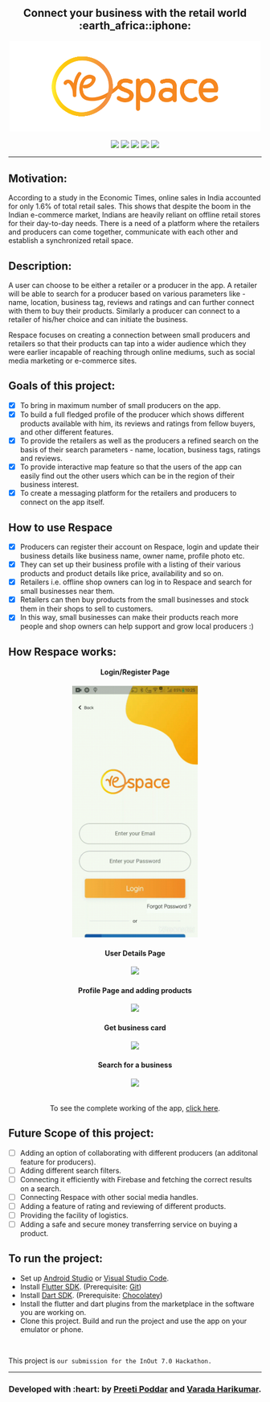 <h2 align="center">
  Connect your business with the retail world :earth_africa::iphone:
</h2>

<div align="center">
  
  <img src="./respace logo transparent.png" width=500px/>
  <br>
  
   [![](https://img.shields.io/badge/Made_with-Flutter-lightblue?style=for-the-badge&logo=flutter)](https://flutter.dev/?gclid=CjwKCAiAirb_BRBNEiwALHlnDzvXBilihPJC73-dEkzYsfYd_uMuikLSd9FySpMVc-p_DxmNdSYHhxoCD6cQAvD_BwE&gclsrc=aw.ds)
  [![](https://img.shields.io/badge/coded%20in-Dart-blue?style=for-the-badge&logo=dart)](https://dart.dev/)
  [![](https://img.shields.io/badge/Database-Firebase-orange?style=for-the-badge&logo=firebase)](https://firebase.google.com/?gclid=CjwKCAiA57D_BRAZEiwAZcfCxS_WlCmJcC_Od2-zWEas12VWyZ-RIIaTdeiY3u0YUwTCGORYZCdfGxoC3zgQAvD_BwE)
  ~~[![](https://img.shields.io/badge/IDE-Android_Studio-green?style=for-the-badge&logo=#3DDC84)](https://code.visualstudio.com/  "Visual Studio Code")~~
  [![](https://img.shields.io/badge/Text_Editor-Visual_Studio_Code-informational?style=for-the-badge&logo=visual-studio-code)](https://code.visualstudio.com/  "Visual Studio Code")
  
</div>
<hr> 

<h2>Motivation:</h2>

According to a study in the Economic Times, online sales in India accounted for only 1.6% of total retail sales. This shows that despite the boom in the Indian e-commerce market, Indians are heavily reliant on offline retail stores for their day-to-day needs. There is a need of a platform where the retailers and producers can come together, communicate with each other and establish a synchronized retail space. 


<h2>Description:</h2>
<p>A user can choose to be either a retailer or a producer in the app. A retailer will be able to search for a producer based on various parameters like - name, location, business tag, reviews and ratings and can further connect with them to buy their products. Similarly a producer can connect to a retailer of his/her choice and can initiate the business. </p>
<p>Respace focuses on creating a connection between small producers and retailers so that their products can tap into a wider audience which they were earlier incapable of reaching through online mediums, such as social media marketing or e-commerce sites.</p>


<h2> Goals of this project: </h2>

* [x] To bring in maximum number of small producers on the app.
* [x] To build a full fledged profile of the producer which shows different products available with him, its reviews and ratings from fellow buyers, and other different features.
* [x] To provide the retailers as well as the producers a refined search on the basis of their search parameters - name, location, business tags, ratings and reviews.
* [x] To provide interactive map feature so that the users of the app can easily find out the other users which can be in the region of their business interest.
* [x] To create a messaging platform for the retailers and producers to connect on the app itself.

<h2> How to use Respace </h2>

* [x] Producers can register their account on Respace, login and update their business details like business name, owner name, profile photo etc.
* [x] They can set up their business profile with a listing of their various products and product details like price, availability and so on.
* [x] Retailers i.e. offline shop owners can log in to Respace and search for small businesses near them.
* [x] Retailers can then buy products from the small businesses and stock them in their shops to sell to customers.
* [x] In this way, small businesses can make their products reach more people and shop owners can help support and grow local producers :)

<h2> How Respace works: </h2>
<div align="center">
  <h4 align="center">Login/Register Page</h4>
  <img src="./GIFs/Login-or-Register.gif" width="250"> 
  <br>
  <h4 align="center">User Details Page</h4>
  <img src="./GIFs/Edit-User-Details.gif" width="250"> 
  <br>
  <h4 align="center">Profile Page and adding products</h4>
  <img src="./GIFs/Profile.gif" width="250"> 
  <br>
  <h4 align="center">Get business card</h4>
  <img src="./GIFs/Business-card.gif" width="250"> 
  <br>
  <h4 align="center">Search for a business</h4>
  <img src="./GIFs/Search.gif" width="250">
  <br>
  <br>
  <p> To see the complete working of the app, <a  href="https://youtu.be/v-0iG_lroEk">click here</a>. </p>
</div>

<h2> Future Scope of this project: </h2>

* [ ] Adding an option of collaborating with different producers (an additonal feature for producers).
* [ ] Adding different search filters.
* [ ] Connecting it efficiently with Firebase and fetching the correct results on a search.
* [ ] Connecting Respace with other social media handles.
* [ ] Adding a feature of rating and reviewing of different products. 
* [ ] Providing the facility of logistics. 
* [ ] Adding a safe and secure money transferring service on buying a product. 
  
<h2> To run the project:</h2>

* Set up [Android Studio](https://developer.android.com/studio?gclid=CjwKCAiAirb_BRBNEiwALHlnDz87uNVfYxk2n4MITdIyb8_Jc-Vxkju2mBJgvt1RVoTXKBpbL-oFmxoCrk8QAvD_BwE&gclsrc=aw.ds) or [Visual Studio Code](https://code.visualstudio.com/).
* Install [Flutter SDK](https://flutter.dev/docs/get-started/install). (Prerequisite: [Git](https://git-scm.com/downloads))
* Install [Dart SDK](https://dart.dev/get-dart). (Prerequisite: [Chocolatey](https://chocolatey.org/install))
* Install the flutter and dart plugins from the marketplace in the software you are working on. 
* Clone this project. Build and run the project and use the app on your emulator or phone.
<br>

This project is `our submission for the InOut 7.0 Hackathon.`

<hr>
<h3 align="center"><b>Developed with :heart: by <a href="https://github.com/preetip26">Preeti Poddar</a> and <a href="https://github.com/TheEdelweissPirate">Varada Harikumar</a>.</b></h1>
